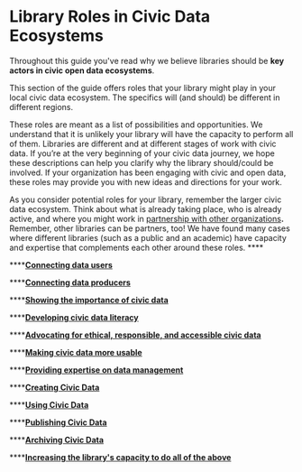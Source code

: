 # Library Roles in Civic Data Ecosystems

Throughout this guide you've read why we believe libraries should be **key actors in civic open data ecosystems**.

This section of the guide offers roles that your library might play in your local civic data ecosystem.  The specifics will \(and should\) be different in different regions.

These roles are meant as a list of possibilities and opportunities. We understand that it is unlikely your library will have the capacity to perform all of them.  Libraries are different and at different stages of work with civic data. If you’re at the very beginning of your civic data journey, we hope these descriptions can help you clarify why the library should/could be involved. If your organization has been engaging with civic and open data, these roles may provide you with new ideas and directions for your work.

As you consider potential roles for your library, remember the larger civic data ecosystem. Think about what is already taking place, who is already active, and where you might work in [partnership with other organizations](https://civic-switchboard.gitbook.io/guide/engaging/finding-a-data-intermediary-partne)**.** Remember, other libraries can be partners, too! We have found many cases where different libraries \(such as a public and an academic\) have capacity and expertise that complements each other around these roles.   ****  


\*\*\*\*[**Connecting data users**](https://civic-switchboard.gitbook.io/guide/activating/typology-of-library-roles/connecting-data-users)

\*\*\*\*[**Connecting data producers** ](https://civic-switchboard.gitbook.io/guide/activating/typology-of-library-roles/connecting-data-producers)

\*\*\*\*[**Showing the importance of civic data** ](https://civic-switchboard.gitbook.io/guide/activating/typology-of-library-roles/showing-importance-civic-data)

\*\*\*\*[**Developing civic data literacy**](https://civic-switchboard.gitbook.io/guide/activating/typology-of-library-roles/developing-civic-data-literacy)

\*\*\*\*[**Advocating for ethical, responsible, and accessible civic data** ](https://civic-switchboard.gitbook.io/guide/activating/typology-of-library-roles/advocating)

\*\*\*\*[**Making civic data more usable** ](https://civic-switchboard.gitbook.io/guide/activating/typology-of-library-roles/making-civic-data-more-usable)

\*\*\*\*[**Providing expertise on data management** ](https://civic-switchboard.gitbook.io/guide/activating/typology-of-library-roles/providing-expertise-on-civic-data)

\*\*\*\*[**Creating Civic Data** ](https://civic-switchboard.gitbook.io/guide/activating/typology-of-library-roles/creating-civic-data)

\*\*\*\*[**Using Civic Data** ](https://civic-switchboard.gitbook.io/guide/activating/typology-of-library-roles/using-civic-data)

\*\*\*\*[**Publishing Civic Data** ](https://civic-switchboard.gitbook.io/guide/activating/typology-of-library-roles/publishing-civic-data)

\*\*\*\*[**Archiving Civic Data** ](https://civic-switchboard.gitbook.io/guide/activating/typology-of-library-roles/archiving-civic-data)

\*\*\*\*[**Increasing the library's capacity to do all of the above**  
](https://civic-switchboard.gitbook.io/guide/activating/typology-of-library-roles/increasing-the-librarys-capacity)  


